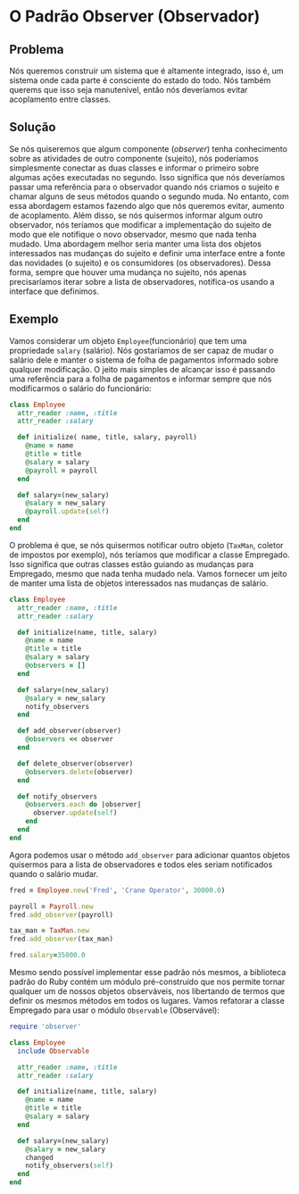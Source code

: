 # O Padrão Observer (Observador)

## Problema
Nós queremos construir um sistema que é altamente integrado, isso é, um sistema
onde cada parte é consciente do estado do todo.  Nós também querems que isso
seja manutenível, então nós deveríamos evitar acoplamento entre classes.

## Solução
Se nós quiseremos que algum componente (*observer*) tenha conhecimento sobre as
atividades de outro componente (sujeito), nós poderíamos simplesmente conectar
as duas classes e informar o primeiro sobre algumas ações executadas no segundo.
Isso significa que nós deveríamos passar uma referência para o observador quando
nós criamos o sujeito e chamar alguns de seus métodos quando o segundo muda. No
entanto, com essa abordagem estamos fazendo algo que nós queremos evitar,
aumento de acoplamento. Além disso, se nós quisermos informar algum outro
observador, nós teríamos que modificar a implementação do sujeito de modo que
ele notifique o novo observador, mesmo que nada tenha mudado. Uma abordagem
melhor seria manter uma lista dos objetos interessados nas mudanças do sujeito
e definir uma interface entre a fonte das novidades (o sujeito) e os
consumidores (os observadores). Dessa forma, sempre que houver uma mudança no
sujeito, nós apenas precisaríamos iterar sobre a lista de observadores,
notifica-os usando a interface que definimos.

## Exemplo
Vamos considerar um objeto `Employee`(funcionário) que tem uma propriedade
`salary` (salário). Nós gostaríamos de ser capaz de mudar o salário dele e
manter o sistema de folha de pagamentos informado sobre qualquer modificação.
O jeito mais simples de alcançar isso é passando uma referência para a
folha de pagamentos e informar sempre que nós modificarmos o salário do
funcionário:

```ruby
class Employee
  attr_reader :name, :title
  attr_reader :salary

  def initialize( name, title, salary, payroll)
    @name = name
    @title = title
    @salary = salary
    @payroll = payroll
  end

  def salary=(new_salary)
    @salary = new_salary
    @payroll.update(self)
  end
end
```

O problema é que, se nós quisermos notificar outro objeto (`TaxMan`, coletor de
impostos por exemplo), nós teríamos que modificar a classe Empregado. Isso
significa que outras classes estão guiando as mudanças para Empregado, mesmo que
nada tenha mudado nela. Vamos fornecer um jeito de manter uma lista de objetos
interessados nas mudanças de salário.

```ruby
class Employee
  attr_reader :name, :title
  attr_reader :salary

  def initialize(name, title, salary)
    @name = name
    @title = title
    @salary = salary
    @observers = []
  end

  def salary=(new_salary)
    @salary = new_salary
    notify_observers
  end

  def add_observer(observer)
    @observers << observer
  end

  def delete_observer(observer)
    @observers.delete(observer)
  end

  def notify_observers
    @observers.each do |observer|
      observer.update(self)
    end
  end
end
```

Agora podemos usar o método `add_observer` para adicionar quantos objetos
quisermos para a lista de observadores e todos eles seriam notificados quando o
salário mudar.

```ruby
fred = Employee.new('Fred', 'Crane Operator', 30000.0)

payroll = Payroll.new
fred.add_observer(payroll)

tax_man = TaxMan.new
fred.add_observer(tax_man)

fred.salary=35000.0
```

Mesmo sendo possível implementar esse padrão nós mesmos, a biblioteca padrão do
Ruby contém um módulo pré-construído que nos permite tornar qualquer um de
nossos objetos observáveis, nos libertando de termos que definir os mesmos
métodos em todos os lugares. Vamos refatorar a classe Empregado para usar o
módulo `Observable` (Observável):

```ruby
require 'observer'

class Employee
  include Observable

  attr_reader :name, :title
  attr_reader :salary

  def initialize(name, title, salary)
    @name = name
    @title = title
    @salary = salary
  end

  def salary=(new_salary)
    @salary = new_salary
    changed
    notify_observers(self)
  end
end
```